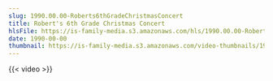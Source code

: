 ```yaml
---
slug: 1990.00.00-Roberts6thGradeChristmasConcert
title: Robert's 6th Grade Christmas Concert
hlsFile: https://is-family-media.s3.amazonaws.com/hls/1990.00.00-Roberts6thGradeChristmasConcert/1990.00.00-Roberts6thGradeChristmasConcert.m3u8
date: 1990-00-00
thumbnail: https://is-family-media.s3.amazonaws.com/video-thumbnails/1990.00.00-Roberts6thGradeChristmasConcert.png
---
```

{{< video >}}
